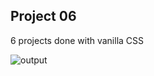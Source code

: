 ## Project 06 
6 projects done with vanilla CSS

![output](https://user-images.githubusercontent.com/112497134/208500832-a83c9af7-fed2-4205-a62e-05712d878a02.jpeg)

